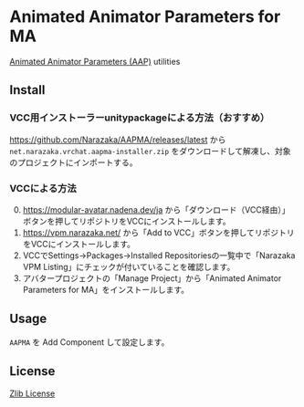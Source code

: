 # Animated Animator Parameters for MA

[Animated Animator Parameters (AAP)](https://vrc.school/docs/Other/AAPs/) utilities

## Install

### VCC用インストーラーunitypackageによる方法（おすすめ）

https://github.com/Narazaka/AAPMA/releases/latest から `net.narazaka.vrchat.aapma-installer.zip` をダウンロードして解凍し、対象のプロジェクトにインポートする。

### VCCによる方法

0. https://modular-avatar.nadena.dev/ja から「ダウンロード（VCC経由）」ボタンを押してリポジトリをVCCにインストールします。
1. https://vpm.narazaka.net/ から「Add to VCC」ボタンを押してリポジトリをVCCにインストールします。
2. VCCでSettings→Packages→Installed Repositoriesの一覧中で「Narazaka VPM Listing」にチェックが付いていることを確認します。
3. アバタープロジェクトの「Manage Project」から「Animated Animator Parameters for MA」をインストールします。

## Usage

`AAPMA` を Add Component して設定します。

## License

[Zlib License](LICENSE.txt)
